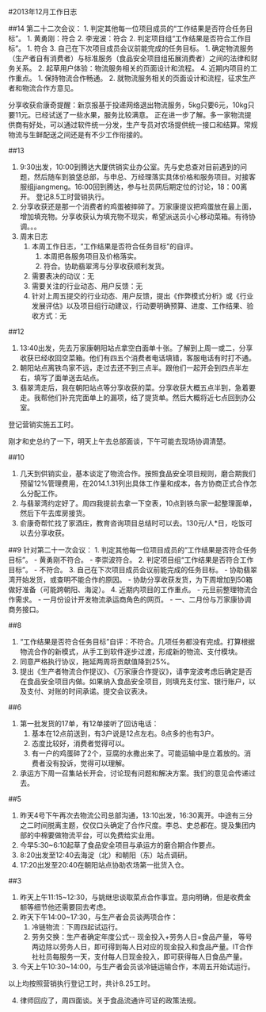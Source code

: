 #2013年12月工作日志

##14
第二十二次会议：
	1. 判定其他每一位项目成员的“工作结果是否符合任务目标”。
		1. 黄勇刚：符合
		2. 李宠波：符合 
	2. 判定项目组“工作结果是否符合工作目标”。
		1. 符合 
	3. 自己在下次项目成员会议前能完成的任务目标。
		1. 确定物流服务（生产者自有消费者）与标准服务（食品安全项目组拓展消费者）之间的法律和财务关系。 
		2. 起草用户体验：物流服务相关的页面设计和流程。
	4. 近期内项目的工作重点。
		1. 保持物流合作畅通。
		2. 就物流服务相关的页面设计和流程，征求生产者和物流合作方意见。 

分享收获俞康奇提醒：新京报基于投递网络退出物流服务，5kg只要6元，10kg只要11元。已经试送了一些水果，服务比较满意。
正在进一步了解。多一家物流提供商有好处，可以通过软件统一分发，生产专员对农场提供统一接口和结算。常规物流与生鲜配送之间还是有不少工作衔接的。


##13
1. 9:30出发，10:00到腾达大厦供销实业办公室。先与史总查对目前遇到的问题，然后随车到狼垡总部，与申总、万经理落实具体价格和服务项目。对接客服组jiangmeng。16:00回到腾达，参与社员网后期定位的讨论，18：00离开。 登记8.5工时营销执行。
2. 分享收获还是那一个消费者的鸡蛋被摔碎了。万家康提议把鸡蛋放在最上面，增加填充物。分享收获认为填充物不现实，希望派送员小心移动菜箱。有待协调。。。
3. 周末日志
	1. 本周工作日志，“工作结果是否符合任务目标”的自评。
		1. 本周把各服务项目及价格落实。
		2. 符合。协助翡翠湾与分享收获顺利发货。
	2. 需要表决的动议：无
	3. 需要关注的行业动态、用户反馈：无
	4. 针对上周五提交的行业动态、用户反馈，提出《作弊模式分析》或《行业发展评估》以及项目组行动建议，行动要明确预算、进度、工作结果、验收方式：无


##12
1. 13:40出发，先去万家康朝阳站点拿空白面单十张。了解到上周一或二，分享收获已经收回空菜箱。他们有四五个消费者电话填错，客服电话有时打不通。
2. 朝阳站点离铁鸟家不远，走过去还不到三点半。跟他们一起开会到四点半左右，填写了面单送去站点。
3. 翡翠湾走后，我在朝阳站点等分享收获的菜。分享收获大概五点半到，急着要走。我帮他们补充完面单上的漏项，结了提货单。然后大概将近七点回到办公室。

登记营销实施五工时。

刚才和史总约了一下，明天上午去总部面谈，下午可能去现场协调清楚。


##10
1. 几天到供销实业，基本谈定了物流合作。按照食品安全项目规则，磨合期我们预留12%管理费用，在2014.1.31列出具体工作量和成本，各方协商正式合作怎么分配工作。
2. 与翡翠湾约定好了。周四我提前去拿一下空表，10点到铁鸟家一起整理面单，然后下午去库房接货。
3. 俞康奇帮忙找了家酒庄，教育咨询项目总结时可以去。130元/人*日，吃饭可以去分享收获。


##9
针对第二十一次会议：
	1. 判定其他每一位项目成员的“工作结果是否符合任务目标”。
		- 黄勇刚不符合。
		- 李崇波符合。 
	2. 判定项目组“工作结果是否符合工作目标”。
		- 不符合。
	3. 自己在下次项目成员会议前能完成的任务目标。
		- 协助翡翠湾开始发货，或查明不能合作的原因。
		- 协助分享收获发货，为下周增加到50箱做好准备（可能跨朝阳、海淀）。
	4. 近期内项目的工作重点。
		- 元旦前整理物流合作需求。
		- 一月份设计开发物流承运商角色的网页。
		- 一、二月份与万家康协调商务接口。 

##8
1. “工作结果是否符合任务目标”自评：不符合。几项任务都没有完成。打算根据物流合作的新模式，从手工到软件逐步过渡，形成新的物流、支付模块。
2. 同意严格执行协议，拖延两周将贡献值降到25%。
3. 提出《生产者物流合作提议》、《万家康合作提议》，请李宠波考虑后确定是否在食品安全项目内做。如果纳入食品安全项目，则填充支付宝、银行账户，以及支付、对账的时间承诺。提交会议表决。

##6
1. 第一批发货的17单，有12单接听了回访电话：
	1. 基本在12点前送到，有3户说是12点左右。8点多的也有3户。
	2. 态度比较好，消费者觉得可以。
	3. 有一户的鸡蛋碎了2个，豆腐的水撒出来了。可能运输中是立着放的。消费者没有投诉，觉得可以理解。
2. 承运方下周一召集站长开会，讨论现有问题和解决方案。我们的意见会传递过去。

##5
1. 昨天4号下午再次去物流公司总部沟通，13:10出发，16:30离开。中途有三分之二时间脱离主题，仅仅口头确定了合作尺度。李总、史总都在。提及集团内部的中棉要做物流平台，可以免费给实业用。
2. 今早5:30~6:10起草了食品安全项目与承运方的磨合期合作要点。
3. 8:20出发至12:40去海淀（北）和朝阳（东）站点调研。
4. 17:20出发至20:40在朝阳站点协助农场第一批货入仓。

##3
1. 昨天上午11:15~12:30，与姚继忠谈取菜点合作事宜。意向明确，但是收费金额等细节他还需要回去考虑。
2. 昨天下午14:00~17:30，与生产者会员谈两项合作：
	1. 冷链物流：下周四起试运行。
	2. 劳务交换：生产者确定年度公式--  现金投入+劳务人日=食品产量， 等号两边除以劳务人日，即可得到每人日对应的现金投入和食品产量。IT合作社社员每服务一天，支付每人日现金投入，即可获得每人日食品产量。
3. 今天上午10:30~14:00，与生产者会员谈冷链运输合作，本周五开始试运行。

以上均按照营销执行登记工时，共计8.25工时。

4. 律师回应了，周四面谈。关于食品流通许可证的政策法规。